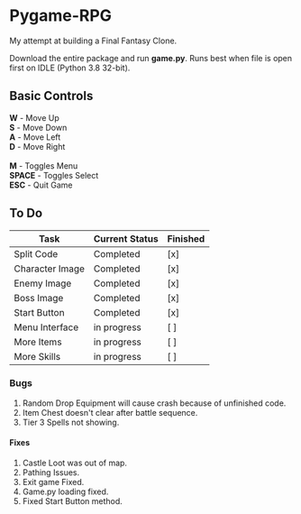 # Pygame-RPG
My attempt at building a Final Fantasy Clone.

Download the entire package and run **game.py**.
Runs best when file is open first on IDLE (Python 3.8 32-bit).


## Basic Controls

**W** - Move Up<br/>
**S** - Move Down<br/>
**A** - Move Left<br/>
**D** - Move Right<br/>
<br/>
**M** - Toggles Menu<br/>
**SPACE** - Toggles Select<br/>
**ESC** - Quit Game<br/>


## To Do
| Task           | Current Status | Finished | 
|----------------|----------------|----------|
| Split Code     |    Completed   |    [x]   |
| Character Image|    Completed   |    [x]   |
| Enemy Image    |    Completed   |    [x]   |
| Boss Image     |    Completed   |    [x]   |
| Start Button   |    Completed   |    [x]   |
| Menu Interface |   in progress  |    [ ]   |
| More Items     |   in progress  |    [ ]   |
| More Skills    |   in progress  |    [ ]   |


### Bugs
1. Random Drop Equipment will cause crash because of unfinished code.
2. Item Chest doesn't clear after battle sequence.
3. Tier 3 Spells not showing.

#### Fixes
1. Castle Loot was out of map.
2. Pathing Issues.
3. Exit game Fixed.
4. Game.py loading fixed.
5. Fixed Start Button method.
